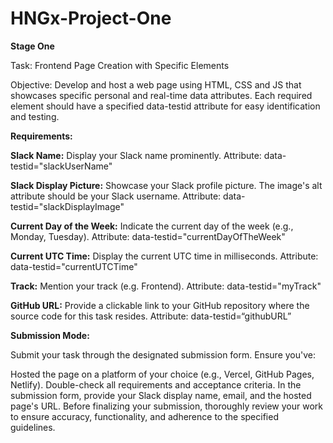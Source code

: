 # HNGx-Project-One

**Stage One**

Task: Frontend Page Creation with Specific Elements

Objective: Develop and host a web page using HTML, CSS and JS that showcases specific personal and real-time data attributes. Each required element should have a specified data-testid attribute for easy identification and testing.

**Requirements:**

**Slack Name:**
   Display your Slack name prominently.
   Attribute: data-testid="slackUserName"
   
**Slack Display Picture:**
   Showcase your Slack profile picture.
   The image's alt attribute should be your Slack username.
   Attribute: data-testid="slackDisplayImage"

**Current Day of the Week:**
   Indicate the current day of the week (e.g., Monday, Tuesday).
   Attribute: data-testid="currentDayOfTheWeek"

**Current UTC Time:**
   Display the current UTC time in milliseconds.
   Attribute: data-testid="currentUTCTime"
   
**Track:**
   Mention your track (e.g. Frontend).
   Attribute: data-testid="myTrack"
   
**GitHub URL:**
   Provide a clickable link to your GitHub repository where the source code for this task resides.
   Attribute: data-testid=“githubURL”


**Submission Mode:**

Submit your task through the designated submission form. Ensure you've:

 Hosted the page on a platform of your choice (e.g., Vercel, GitHub Pages, Netlify).
 Double-check all requirements and acceptance criteria.
 In the submission form, provide your Slack display name, email, and the hosted page's URL.
Before finalizing your submission, thoroughly review your work to ensure accuracy, functionality, and adherence to the specified guidelines.


